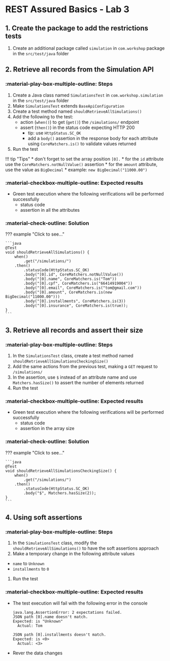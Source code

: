 # REST Assured Basics - Lab 3


## 1. Create the package to add the restrictions tests

1. Create an additional package called `simulation` in `com.workshop` package in the `src/test/java` folder


## 2. Retrieve all records from the Simulation API

### :material-play-box-multiple-outline: Steps

1. Create a Java class named `SimulationsTest` in `com.workshop.simulation` in the `src/test/java` folder
2. Make `SimulationsTest` extends `BaseApiConfiguration`
3. Create a test method named `shouldRetrieveAllSimulations()`
4. Add the following to the test:
    - action (`when()`) to get (`get()`) the `/simulations/` endpoint
    - assert (`then()`) in the status code expecting HTTP 200
        - tip: use `HttpStatus.SC_OK`
        - add a `body()` assertion in the response body for each attribute using `CoreMatchers.is()` to validate values returned
5. Run the test 

!!! tip "Tips"
    * don't forget to set the array position `[0].`
    * for the `id` attribute use the `CoreMatchers.notNullValue()` assertion
    * for the `amount` attribute, use the value as `BigDecimal`
      * example: `new BigDecimal("11000.00") `


### :material-checkbox-multiple-outline: Expected results

- Green test execution where the following verifications will be performed successfully
    - status code
    - assertion in all the attributes

### :material-check-outline: Solution

??? example "Click to see..."

    ```java
    @Test
    void shouldRetrieveAllSimulations() {
        when()
            .get("/simulations/")
        .then()
            .statusCode(HttpStatus.SC_OK)
            .body("[0].id", CoreMatchers.notNullValue())
            .body("[0].name", CoreMatchers.is("Tom"))
            .body("[0].cpf", CoreMatchers.is("66414919004"))
            .body("[0].email", CoreMatchers.is("tom@gmail.com"))
            .body("[0].amount", CoreMatchers.is(new BigDecimal("11000.00")))
            .body("[0].installments", CoreMatchers.is(3))
            .body("[0].insurance", CoreMatchers.is(true));
    }  
    ```

## 3. Retrieve all records and assert their size

### :material-play-box-multiple-outline: Steps

1. In the `SimulationsTest` class, create a test method named `shouldRetrieveAllSimulationsCheckingSize()`
2. Add the same actions from the previous test, making a `GET` request to `/simulations/`
3. In the assertion, use `$` instead of an attribute name and use `Matchers.hasSize()` to assert the number of elements returned
4. Run the test


### :material-checkbox-multiple-outline: Expected results

- Green test execution where the following verifications will be performed successfully
    - status code
    - assertion in the array size


### :material-check-outline: Solution

??? example "Click to see..."

    ```java
    @Test
    void shouldRetrieveAllSimulationsCheckingSize() {
        when()
            .get("/simulations/")
        .then()
            .statusCode(HttpStatus.SC_OK)
            .body("$", Matchers.hasSize(2));
    } 
    ```

## 4. Using soft assertions

### :material-play-box-multiple-outline: Steps

1. In the `SimulationsTest` class, modify the `shouldRetrieveAllSimulations()` to have the soft assertions approach
2. Make a temporary change in the following attribute values 
  - `name` to `Unknown`
  - `installments` to `0`
1. Run the test


### :material-checkbox-multiple-outline: Expected results

- The test execution will fail with the following error in the console
  ```
  java.lang.AssertionError: 2 expectations failed.
  JSON path [0].name doesn't match.
  Expected: is "Unknown"
    Actual: Tom

  JSON path [0].installments doesn't match.
  Expected: is <0>
    Actual: <3>
  ```
- Rever the data changes
